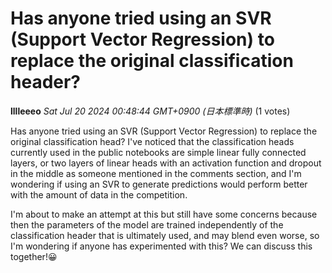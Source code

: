 # Has anyone tried using an SVR (Support Vector Regression) to replace the original classification header?

**lllleeeo** *Sat Jul 20 2024 00:48:44 GMT+0900 (日本標準時)* (1 votes)

Has anyone tried using an SVR (Support Vector Regression) to replace the original classification head? I've noticed that the classification heads currently used in the public notebooks are simple linear fully connected layers, or two layers of linear heads with an activation function and dropout in the middle as someone mentioned in the comments section, and I'm wondering if using an SVR to generate predictions would perform better with the amount of data in the competition. 

I'm about to make an attempt at this but still have some concerns because then the parameters of the model are trained independently of the classification header that is ultimately used, and may blend even worse, so I'm wondering if anyone has experimented with this? We can discuss this together!😀



